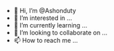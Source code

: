 - 👋 Hi, I’m @Ashonduty
- 👀 I’m interested in ...
- 🌱 I’m currently learning ...
- 💞️ I’m looking to collaborate on ...
- 📫 How to reach me ...

<!---
Ashonduty/Ashonduty is a ✨ special ✨ repository because its `README.md` (this file) appears on your GitHub profile.
You can click the Preview link to take a look at your changes.
--->
